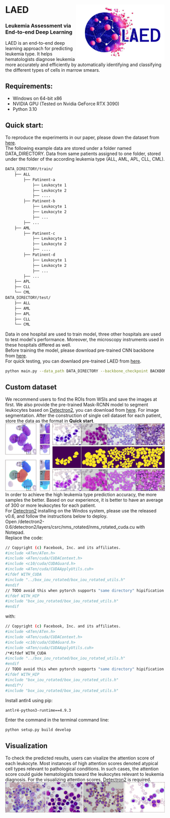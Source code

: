 LAED <img src="/README/OIG.png" width="280px" align="right" />
===========
### Leukemia Assessment via End-to-end Deep Learning
LAED is an end-to-end deep learning approach for predicting leukemia type. It helps hematologists diagnose leukemia more accurately and efficiently by automatically identifying and classifying the different types of cells in marrow smears.

## Requirements: 
* Windows on 64-bit x86 
* NVIDIA GPU (Tested on Nvidia GeForce RTX 3090)
* Python 3.10 

## Quick start: 
To reproduce the experiments in our paper, please down the dataset from [here](https://figshare.com/articles/dataset/single_cell_dataset/19787371).  
The following example data are stored under a folder named DATA_DIRECTORY. Data from same patients assigned to one folder, stored under the folder of the according leukemia type (ALL, AML, APL, CLL, CML).  
```bash
DATA_DIRECTORY/train/
	├── ALL
		├── Patinent-a
			├── Leukocyte 1
			├── Leukocyte 2
			├── ....
		├── Patinent-b
			├── Leukocyte 1
			├── Leukocyte 2
			├── ...
		├── ...
	├── AML
		├── Patinent-c
			├── Leukocyte 1
			├── Leukocyte 2
			├── ....
		├── Patinent-d
			├── Leukocyte 1
			├── Leukocyte 2
			├── ...
		├── ...
	├── APL
	├── CLL
	└── CML
DATA_DIRECTORY/test/
	├── ALL
	├── AML
	├── APL
	├── CLL
	└── CML
```
Data in one hospital are used to train model, three other hospitals are used to test model's performance. Moreover, the microscopy instruments used in these hospitals differed as well.  
Before training the model, please download pre-trained CNN backbone from [here](https://figshare.com/articles/dataset/Trained_model/19787464).  
For quick testing, you can downlaod pre-trained LAED from [here](https://figshare.com/articles/dataset/Trained_model/19787464).  
```bash
python main.py --data_path DATA_DIRECTORY --backbone_checkpoint BACKBONE_DIRECTORY --bag_length 128 --epochs 30
```

## Custom dataset
We recommend users to find the ROIs from WSIs and save the images at first. We also provide the pre-trained Mask-RCNN model to segment leukocytes based on [Detectron2](https://github.com/facebookresearch/detectron2), you can download from [here](https://figshare.com/articles/dataset/Trained_model/19787464). For image segmentation. After the construction of single cell dataset for each patient, store the data as the format in **Quick start**.
![segmentation](/README/figure_2.png)
In order to achieve the high leukemia type prediction accuracy, the more samples the better. Based on our experience, it is better to have an average of 300 or more leukocytes for each patient.  
For [Detectron2](https://github.com/facebookresearch/detectron2) installing  on the Windos system, please use the released v0.6, and follow the instructions below to deploy.  
Open /detectron2-0.6/detectron2/layers/csrc/nms_rotated/nms_rotated_cuda.cu with Notepad.  
Replace the code:  
```bash
// Copyright (c) Facebook, Inc. and its affiliates.
#include <ATen/ATen.h>
#include <ATen/cuda/CUDAContext.h>
#include <c10/cuda/CUDAGuard.h>
#include <ATen/cuda/CUDAApplyUtils.cuh>
#ifdef WITH_CUDA
#include "../box_iou_rotated/box_iou_rotated_utils.h"
#endif
// TODO avoid this when pytorch supports "same directory" hipification
#ifdef WITH_HIP
#include "box_iou_rotated/box_iou_rotated_utils.h"
#endif
```
with:
```bash
// Copyright (c) Facebook, Inc. and its affiliates.
#include <ATen/ATen.h>
#include <ATen/cuda/CUDAContext.h>
#include <c10/cuda/CUDAGuard.h>
#include <ATen/cuda/CUDAApplyUtils.cuh>
/*#ifdef WITH_CUDA
#include "../box_iou_rotated/box_iou_rotated_utils.h"
#endif
// TODO avoid this when pytorch supports "same directory" hipification
#ifdef WITH_HIP
#include "box_iou_rotated/box_iou_rotated_utils.h"
#endif*/
#include "box_iou_rotated/box_iou_rotated_utils.h"
```
Install antlr4 using pip:
```bash
antlr4-python3-runtime==4.9.3
```
Enter the command in the terminal command line:
```bash
python setup.py build develop
```

## Visualization
To check the predicted results, users can visalize the attention score of each leukocyte. Most instances of high attention scores denoted atypical cell types relevant to pathological conditions. In such cases, the attention score could guide hematologists toward the leukocytes relevant to leukemia diagnosis. For the visualizing attention scores, [Detectron2](https://github.com/facebookresearch/detectron2) is required.
![segmentation](/README/atten.png)
